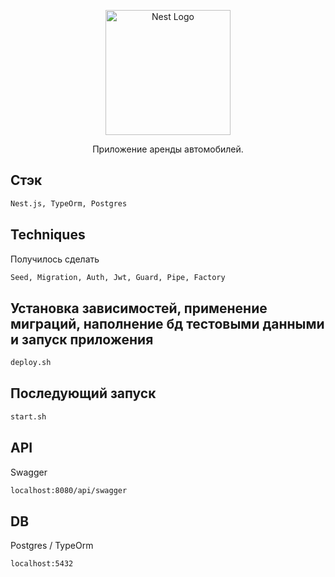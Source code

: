 <p align="center">
  <a href="http://nestjs.com/" target="blank"><img src="https://nestjs.com/img/logo-small.svg" width="200" alt="Nest Logo" /></a>
</p>

[circleci-image]: https://img.shields.io/circleci/build/github/nestjs/nest/master?token=abc123def456
[circleci-url]: https://circleci.com/gh/nestjs/nest

<p align="center">Приложение аренды автомобилей.</p>

## Стэк

```bash
Nest.js, TypeOrm, Postgres
```

## Techniques

Получилось сделать

```bash
Seed, Migration, Auth, Jwt, Guard, Pipe, Factory
```

## Установка зависимостей, применение миграций, наполнение бд тестовыми данными и запуск приложения

```bash
deploy.sh
```

## Последующий запуск

```bash
start.sh
```

## API

Swagger

```bash
localhost:8080/api/swagger
```

## DB

Postgres / TypeOrm

```bash
localhost:5432
```

